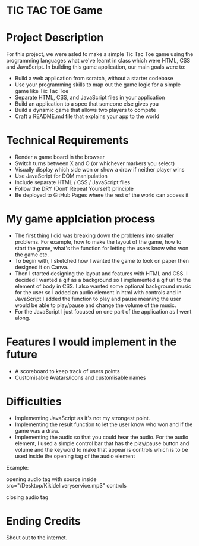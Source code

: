 # TIC TAC TOE Game

# Project Description 
For this project, we were asled to make a simple Tic Tac Toe game using the programming languages what we've learnt in class which were HTML, CSS and JavaScript. In building this game application, our main goals were to:
- Build a web application from scratch, without a starter codebase
- Use your programming skills to map out the game logic for a simple game like Tic Tac Toe
- Separate HTML, CSS, and JavaScript files in your application
- Build an application to a spec that someone else gives you
- Build a dynamic game that allows two players to compete
- Craft a README.md file that explains your app to the world

# Technical Requirements
- Render a game board in the browser
- Switch turns between X and O (or whichever markers you select)
- Visually display which side won or show a draw if neither player wins
- Use JavaScript for DOM manipulation
- Include separate HTML / CSS / JavaScript files
- Follow the DRY (Dont' Repeat Yourself) principle
- Be deployed to GitHub Pages where the rest of the world can access it

# My game applciation process
- The first thing I did was breaking down the problems into smaller problems. For example, how to make the layout of the game, how to start the game, what's the function for letting the users know who won the game etc. 
- To begin with, I sketched how I wanted the game to look on paper then designed it on Canva. 
- Then I started designing the layout and features with HTML and CSS. I decided I wanted a gif as a background so I implemented a gif url to the element of body in CSS. I also wanted some optional background music for the user so I added an audio element in html with controls and in JavaScript I added the function to play and pause meaning the user would be able to play/pause and change the volume of the music. 
- For the JavaScript I just focused on one part of the application as I went along. 

# Features I would implement in the future 
- A scoreboard to keep track of users points 
- Customisable Avatars/Icons and customisable names 

# Difficulties
- Implementing JavaScript as it's not my strongest point. 
- Implementing the result function to let the user know who won and if the game was a draw. 
- Implementing the audio so that you could hear the audio. For the audio element, I used a simple control bar that has the play/pause button and volume and the keyword to make that appear is controls which is to be used inside the opening tag of the audio element

Example:

opening audio tag with source inside 
src="/Desktop/Kikideliveryservice.mp3" controls 

closing audio tag

# Ending Credits 
Shout out to the internet.